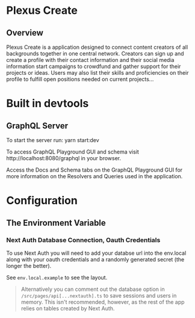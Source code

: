 # Plexus Create

## Overview
Plexus Create is a application designed to connect content creators of all backgrounds together in one central network. Creators can sign up and create a profile with their contact information and their social media information start campaigns to crowdfund and gather support for their projects or ideas. Users may also list their skills and proficiencies on their profile to fulfill open positions needed on current projects...

# Built in devtools
## GraphQL Server
To start the server run:
yarn start:dev

To access GraphQL Playground GUI and schema visit http://localhost:8080/graphql in your browser.

Access the Docs and Schema tabs on the GraphQL Playground GUI for more information on the Resolvers and Queries used in the application.

# Configuration

## The Environment Variable
### Next Auth Database Connection, Oauth Credentials
To use Next Auth you will need to add your databse url into the env.local along with your oauth credentials and a randomly generated secret (the longer the better).

See `env.local.example` to see the layout.

>Alternatively you can comment out the database option in `/src/pages/api[...nextauth].ts` to save sessions and users in memory. This isn't recommended, however, as the rest of the app relies on tables created by Next Auth.